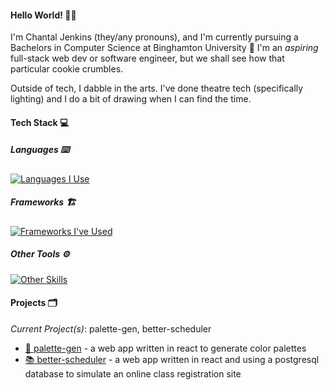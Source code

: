 #### Hello World! 👋🏾

I'm Chantal Jenkins (they/any pronouns), and I'm currently pursuing a Bachelors in Computer Science at Binghamton University 💚 I'm an _aspiring_ full-stack web dev or software engineer, but we shall see how that particular cookie crumbles.

Outside of tech, I dabble in the arts. I've done theatre tech (specifically lighting) and I do a bit of drawing when I can find the time.

#### Tech Stack 💻

##### Languages ⌨️

[![Languages I Use](https://skillicons.dev/icons?i=js,ts,html,css,cpp,python)](https://skillicons.dev)

##### Frameworks 🏗️

[![Frameworks I've Used](https://skillicons.dev/icons?i=nodejs,react,bootstrap)](https://skillicons.dev)

##### Other Tools ⚙️

[![Other Skills](https://skillicons.dev/icons?i=vscode,git,mongodb)](https://skillicons.dev)

#### Projects 🗂️

_Current Project(s)_: palette-gen, better-scheduler

- [🎨 palette-gen](https://github.com/0xbutterflyhacker/palette-gen) - a web app written in react to generate color palettes
- [📚 better-scheduler]() - a web app written in react and using a postgresql database to simulate an online class registration site

<!--
**0xbutterflyhacker/0xbutterflyhacker** is a ✨ _special_ ✨ repository because its `README.md` (this file) appears on your GitHub profile.

Here are some ideas to get you started:

- 🔭 I’m currently working on ...
- 🌱 I’m currently learning ...
- 👯 I’m looking to collaborate on ...
- 🤔 I’m looking for help with ...
- 💬 Ask me about ...
- 📫 How to reach me: ...
- 😄 Pronouns: ...
- ⚡ Fun fact: ...
-->
